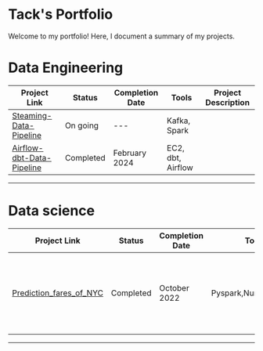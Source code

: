 # Tack's Portfolio

Welcome to my portfolio! Here, I document a summary of my projects. 

# Data Engineering

| Project Link | Status | Completion Date | Tools | Project Description | 
|---|---|---|---|---|
| [Steaming-Data-Pipeline](https://github.com/Tack-Theerapat/Steaming-Data-Pipeline)|On going|---| Kafka, Spark | |
| [Airflow-dbt-Data-Pipeline](https://github.com/Tack-Theerapat/Airflow-dbt-Data-Pipeline) | Completed |February 2024| EC2, dbt, Airflow | |
***

# Data science

| Project Link | Status | Completion Date | Tools | Project Description | 
|---|---|---|---|---|
| [Prediction_fares_of_NYC](https://github.com/Tack-Theerapat/Prediction_fares_of_NYC)| Completed |October 2022| Pyspark,Numpy,Pandas | Exploratory data and build Machine learning models to predict Taxi fares  |
***
